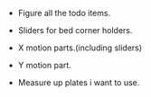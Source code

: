 
* Figure all the todo items.

* Sliders for bed corner holders.

* X motion parts.(including sliders)
* Y motion part.

* Measure up plates i want to use.
